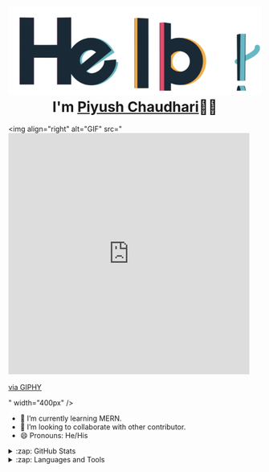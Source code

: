 <h1 align="center"> <img src="https://github.com/PiyushIncognito/PiyushIncognito/blob/main/hello_1.gif" alt="hello1.gif"> <br >I'm <a href="https://github.com/PiyushIncognito">Piyush Chaudhari</a>👨‍💻</h1>



<img align="right" alt="GIF" src="<iframe src="https://giphy.com/embed/jdFm2bcWlj4EUVCpc0" width="480" height="480" frameBorder="0" class="giphy-embed" allowFullScreen></iframe><p><a href="https://giphy.com/gifs/tokyo-revengers-tokyorev-rev-jdFm2bcWlj4EUVCpc0">via GIPHY</a></p>" width="400px" />

- 🌱 I’m currently learning MERN.
- 👯 I’m looking to collaborate with other contributor.
- 😄 Pronouns: He/His

<details>
  <summary>:zap: GitHub Stats</summary>
  <img align="center" src="https://github-readme-stats.vercel.app/api?username=PiyushIncognito&show_icons=true&locale=en" alt="PiyushIncognito"/>
  </details>
<details>
 <summary>:zap: Languages and Tools</summary>
<p align="center">
<img src="https://raw.githubusercontent.com/gilbarbara/logos/master/logos/android-icon.svg" alt="Android" width="40" height="40"/> 
<img src="https://raw.githubusercontent.com/gilbarbara/logos/master/logos/java.svg" alt="Java" width="40" height="40"/> 
<img src="https://raw.githubusercontent.com/gilbarbara/logos/master/logos/c-plusplus.svg" alt="C++" width="40" height="40"/> 
<img src="https://raw.githubusercontent.com/gilbarbara/logos/master/logos/html-5.svg" alt="HTML5" width="40" height="40"/>
<img src="https://raw.githubusercontent.com/gilbarbara/logos/master/logos/css-3.svg" alt="CSS" width="40" height="40"/> 
<img src="https://raw.githubusercontent.com/gilbarbara/logos/master/logos/javascript.svg" alt="JavaScript" width="40" height="40"/> 
<img src="https://github.com/gilbarbara/logos/blob/master/logos/git.svg" alt="Git" width="40" height="40"/> 
<img src="https://github.com/gilbarbara/logos/blob/master/logos/python.svg" alt="Python" width="40" height="40"/> 
<img src="https://github.com/gilbarbara/logos/blob/master/logos/jupyter.svg"  alt="Jupyter" width="40" height="40"/>
<img src="https://github.com/gilbarbara/logos/blob/master/logos/react.svg"  alt="ReactJs" width="40" height="40"/>
<img src="https://github.com/gilbarbara/logos/blob/master/logos/nodejs.svg"  alt="NodeJs" width="40" height="40"/>
<img src="https://github.com/gilbarbara/logos/blob/master/logos/mongodb.svg"  alt="MongoDB" width="40" height="40"/>
<img src="https://github.com/gilbarbara/logos/blob/master/logos/netlify.svg"  alt="Netlify" width="40" height="40"/>
<img src="https://github.com/gilbarbara/logos/blob/master/logos/github.svg"  alt="GitHub" width="40" height="40"/>
<img src="https://github.com/gilbarbara/logos/blob/master/logos/php.svg"  alt="PHP" width="40" height="40"/>
</p>
</details>
